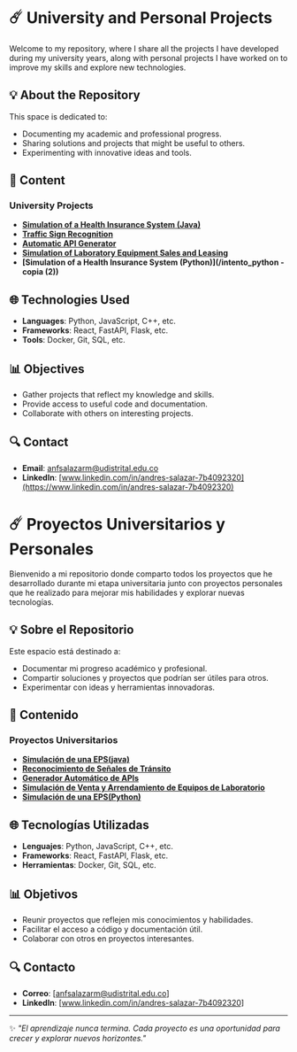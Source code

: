 # ☄️ University and Personal Projects

Welcome to my repository, where I share all the projects I have developed during my university years, along with personal projects I have worked on to improve my skills and explore new technologies.

## 💡 About the Repository

This space is dedicated to:
- Documenting my academic and professional progress.
- Sharing solutions and projects that might be useful to others.
- Experimenting with innovative ideas and tools.

## 🚀 Content

### **University Projects**
- **[Simulation of a Health Insurance System (Java)](/FinalFundamentos)**
- **[Traffic Sign Recognition]()**
- **[Automatic API Generator](/Generador-de-APIs-main)**
- **[Simulation of Laboratory Equipment Sales and Leasing](/Projecto-FIS-main)**
- **[Simulation of a Health Insurance System (Python)](/intento_python - copia (2))**

## 🌐 Technologies Used

- **Languages**: Python, JavaScript, C++, etc.
- **Frameworks**: React, FastAPI, Flask, etc.
- **Tools**: Docker, Git, SQL, etc.

## 📊 Objectives

- Gather projects that reflect my knowledge and skills.
- Provide access to useful code and documentation.
- Collaborate with others on interesting projects.

## 🔍 Contact

- **Email**: [anfsalazarm@udistrital.edu.co](mailto:anfsalazarm@udistrital.edu.co)
- **LinkedIn**: [www.linkedin.com/in/andres-salazar-7b4092320](https://www.linkedin.com/in/andres-salazar-7b4092320)






# ☄️ Proyectos Universitarios y Personales

Bienvenido a mi repositorio donde comparto todos los proyectos que he desarrollado durante mi etapa universitaria junto con proyectos personales que he realizado para mejorar mis habilidades y explorar nuevas tecnologías.

## 💡 Sobre el Repositorio

Este espacio está destinado a:
- Documentar mi progreso académico y profesional.
- Compartir soluciones y proyectos que podrían ser útiles para otros.
- Experimentar con ideas y herramientas innovadoras.

## 🚀 Contenido

### **Proyectos Universitarios**
- **[Simulación de una EPS(java)](/FinalFundamentos)**
- **[Reconocimiento de Señales de Tránsito]()**
- **[Generador Automático de APIs](/Generador-de-APIs-main)**
- **[Simulación de Venta y Arrendamiento de Equipos de Laboratorio](/Projecto-FIS-main)**
- **[Simulación de una EPS(Python)](/EPS-Python)**


## 🌐 Tecnologías Utilizadas

- **Lenguajes**: Python, JavaScript, C++, etc.
- **Frameworks**: React, FastAPI, Flask, etc.
- **Herramientas**: Docker, Git, SQL, etc.

## 📊 Objetivos

- Reunir proyectos que reflejen mis conocimientos y habilidades.
- Facilitar el acceso a código y documentación útil.
- Colaborar con otros en proyectos interesantes.

## 🔍 Contacto

- **Correo**: [anfsalazarm@udistrital.edu.co]
- **LinkedIn**: [www.linkedin.com/in/andres-salazar-7b4092320]

---

✨ _"El aprendizaje nunca termina. Cada proyecto es una oportunidad para crecer y explorar nuevos horizontes."_
